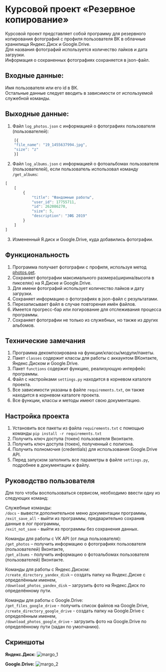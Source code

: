 # Курсовой проект «Резервное копирование»
Курсовой проект представляет собой программу для резервного копирования фотографий с профиля пользователя ВК в облачные хранилища Яндекс.Диск и Google.Drive.  
Для названия фотографий используется количество лайков и дата загрузки.  
Информация о сохраненных фотографиях сохраняется в json-файл.


## Входные данные:
Имя пользователя или его id в ВК. \
Остальные данные следует вводить в зависимости от используемой служебной команды.


## Выходные данные:
1. Файл `log_photos.json` с информацией о фотографиях пользователя (пользователей):
```javascript
    [{
    "file_name": "19_1455637994.jpg",
    "size": "z"
    }]
```
2. Файл `log_albums.json` с информацией о фотоальбомах пользователя (пользователей), если пользователь использовал команду `/get_albums`:
```javascript
[
    [
        {
            "title": "Фандомные работы",
            "user_id": 17755711,
            "id": 262086270,
            "size": 5,
            "description": "ЗФБ 2019"
        }
    ]
]
```
3. Измененный Я.диск и Google.Drive, куда добавились фотографии.


## Функциональность
1. Программа получает фотографии с профиля, используя метод [photos.get](https://vk.com/dev/photos.get).
2. Сохраняет фотографии максимального размера(ширина/высота в пикселях) на Я.Диске и Google.Drive.
3. Для имени фотографий использует количество лайков и дату загрузки. 
4. Сохраняет информацию о фотографиях в json-файл с результатами.
5. Перезаписывает файл в случае повторения имён файлов.
6. Имеется прогресс-бар или логирование для отслеживания процесса программы.
7. Сохраняет фотографии не только из служебных, но также из других альбомов.


## Технические замечания
1. Программа декомпозирована на функции/классы/модули/пакеты.
2. Пакет `classes` содержит классы для работы с аккаунтом ВКонтакте, Яндекс.Диском и Google.Drive.
3. Пакет `functions` содержит функцию, реализующую интерфейс программы.
4. Файл с настройками `settings.py` находится в корневом каталоге проекта.
5. Все зависимости указаны в файле `requiremеnts.txt`, он также находится в корневом каталоге проекта.
6. Все функции, классы и методы имеют свою документацию.


## Настройка проекта
1. Установить все пакеты из файла `requirements.txt` с помощью команды `pip install -r requirements.txt`
2. Получить ключ доступа (токен) пользователя Вконтакте.
3. Получить ключ доступа (токен), полученный с полигона.
4. Получить полномочия (credentials) для использования Google.Drive API.
5. Перед запуском заполнить все параметры в файле `settings.py`, подробнее в документации к файлу.


## Руководство пользователя
Для того чтобы воспользоваться сервисом, необходимо ввести одну из следующих команд:

Служебные команды: \
`/docs` - вывести дополнительное меню документации программы, \
`/exit_save_all` - выйти из программы, предварительно сохранив данные в лог программы, \
`/exit_not_save` - выйти из программы без сохранения данных.

Команды для работы с VK API (от лица пользователя): \
`/get_photos` – получить информацию о фотографиях пользователя (пользователей) Вконтакте, \
`/get_albums` - получить информацию о фотоальбомах пользователя (пользователей) Вконтакте.

Команды для работы с Яндекс.Диском: \
`/create_directory_yandex_disk` – создать папку на Яндекс.Диске с определённым именем, \
`/download_photos_yandex_disk` – загрузить фото на Яндекс.Диск по определённому пути.

Команды для работы с Google.Drive: \
`/get_files_google_drive` - получить список файлов на Google.Drive, \
`/create_directory_google_drive` - создать папку на Google.Drive с определённым именем, \
`/download_photos_google_drive` - загрузить фото на Google.Drive по определённому пути (задан по умолчанию).


## Скриншоты
**Яндекс.Диск:**
![margo_1](https://user-images.githubusercontent.com/89892788/152205799-35e8c3b0-444c-455a-a7fa-b3dc287300e4.png)

**Google.Drive:**
![margo_2](https://user-images.githubusercontent.com/89892788/152205822-5a9cad3c-28fb-43c4-a6e4-4f6dc6c2af28.png)